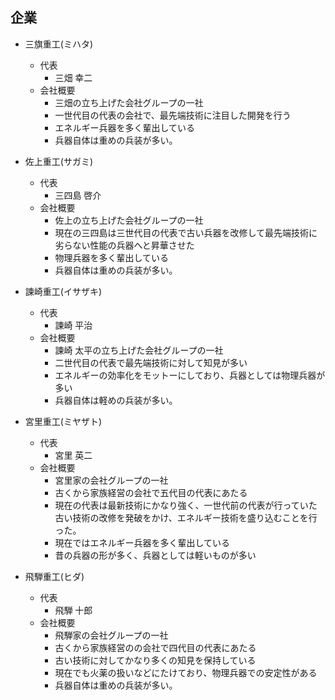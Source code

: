 ## 企業

- 三旗重工(ミハタ)
  - 代表
    - 三畑 幸二 
  - 会社概要
    - 三畑の立ち上げた会社グループの一社
    - 一世代目の代表の会社で、最先端技術に注目した開発を行う
    - エネルギー兵器を多く輩出している
    - 兵器自体は重めの兵装が多い。

- 佐上重工(サガミ)
  - 代表
    - 三四島 啓介
  - 会社概要
    - 佐上の立ち上げた会社グループの一社
    - 現在の三四島は三世代目の代表で古い兵器を改修して最先端技術に劣らない性能の兵器へと昇華させた
    - 物理兵器を多く輩出している
    - 兵器自体は重めの兵装が多い。

- 諫崎重工(イサザキ)
  - 代表
    - 諫崎 平治
  - 会社概要
    - 諫崎 太平の立ち上げた会社グループの一社
    - 二世代目の代表で最先端技術に対して知見が多い
    - エネルギーの効率化をモットーにしており、兵器としては物理兵器が多い
    - 兵器自体は軽めの兵装が多い。

- 宮里重工(ミヤザト)
  - 代表
    - 宮里 英二
  - 会社概要
    - 宮里家の会社グループの一社
    - 古くから家族経営の会社で五代目の代表にあたる
    - 現在の代表は最新技術にかなり強く、一世代前の代表が行っていた古い技術の改修を発破をかけ、エネルギー技術を盛り込むことを行った。
    - 現在ではエネルギー兵器を多く輩出している
    - 昔の兵器の形が多く、兵器としては軽いものが多い

- 飛騨重工(ヒダ)
  - 代表
    - 飛騨 十郎
  - 会社概要
    - 飛騨家の会社グループの一社
    - 古くから家族経営のの会社で四代目の代表にあたる
    - 古い技術に対してかなり多くの知見を保持している
    - 現在でも火薬の扱いなどにたけており、物理兵器での安定性がある
    - 兵器自体は重めの兵装が多い。
